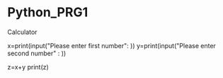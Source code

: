 # Python_PRG1

Calculator

x=print(input("Please enter first number": ))
y=print(input("Please enter second number" : ))

z=x+y
print(z)
